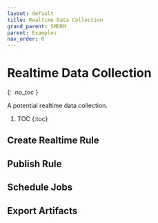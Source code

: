 ```yaml
---
layout: default
title: Realtime Data Collection
grand_parent: SMDRM
parent: Examples
nav_order: 0
---
```


# Realtime Data Collection
{: .no_toc }

A potential realtime data collection.

1. TOC
{:toc}

## Create Realtime Rule

## Publish Rule

## Schedule Jobs

## Export Artifacts
